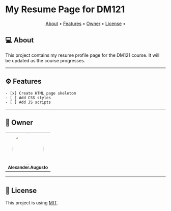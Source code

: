 # My Resume Page for DM121

<p align="center">
 <a href="#-about">About</a> •
 <a href="#-features">Features</a> •
 <a href="#-owner">Owner</a> •
 <a href="#-license">License</a> •
</p>

## 💻 About

This project contains my resume profile page for the DM121 course. It will be updated as the course progresses.

---

## ⚙️ Features

	- [x] Create HTML page skeletom
	- [ ] Add CSS styles
	- [ ] Add JS scripts
---

## 🦸 Owner

<table>
  <tr>
    <td align="center"><a href="https://github.com/alexanderaugusto/"><img style="border-radius: 50%;" src="https://avatars2.githubusercontent.com/u/51683816?v=4" width="100px;" alt=""/><br /><sub><b>Alexander Augusto</b></sub></a></td>
  </tr>
</table>

---

## 📝 License

This project is using [MIT](./LICENSE).